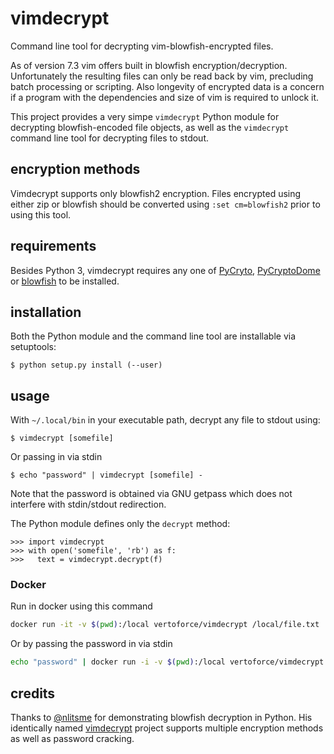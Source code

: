 # vimdecrypt

Command line tool for decrypting vim-blowfish-encrypted files.

As of version 7.3 vim offers built in blowfish encryption/decryption.
Unfortunately the resulting files can only be read back by vim, precluding
batch processing or scripting. Also longevity of encrypted data is a concern if
a program with the dependencies and size of vim is required to unlock it.

This project provides a very simpe `vimdecrypt` Python module for decrypting
blowfish-encoded file objects, as well as the `vimdecrypt` command line tool
for decrypting files to stdout.

## encryption methods

Vimdecrypt supports only blowfish2 encryption. Files encrypted using either zip
or blowfish should be converted using `:set cm=blowfish2` prior to using this
tool.

## requirements

Besides Python 3, vimdecrypt requires any one of
[PyCryto](https://pycrypto.org), [PyCryptoDome](https://www.pycryptodome.org)
or [blowfish](https://pypi.python.org/pypi/blowfish) to be installed.

## installation

Both the Python module and the command line tool are installable via
setuptools:

    $ python setup.py install (--user)

## usage

With `~/.local/bin` in your executable path, decrypt any file to stdout using:

    $ vimdecrypt [somefile]

Or passing in via stdin

    $ echo "password" | vimdecrypt [somefile] -

Note that the password is obtained via GNU getpass which does not interfere
with stdin/stdout redirection.

The Python module defines only the `decrypt` method:

    >>> import vimdecrypt
    >>> with open('somefile', 'rb') as f:
    >>>   text = vimdecrypt.decrypt(f)

### Docker

Run in docker using this command

```sh
docker run -it -v $(pwd):/local vertoforce/vimdecrypt /local/file.txt
```

Or by passing the password in via stdin

```sh
echo "password" | docker run -i -v $(pwd):/local vertoforce/vimdecrypt /local/file.txt -
```

## credits

Thanks to [@nlitsme](https://github.com/nlitsme) for demonstrating blowfish
decryption in Python. His identically named
[vimdecrypt](https://github.com/nlitsme/vimdecrypt) project supports multiple
encryption methods as well as password cracking.
